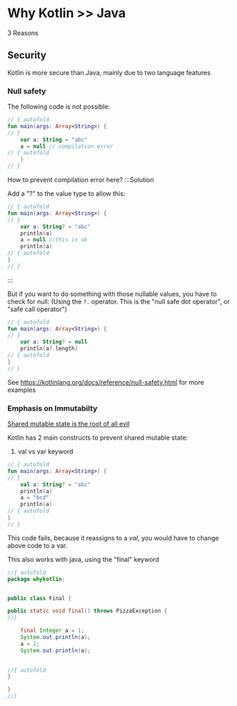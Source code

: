 # Why Kotlin >> Java

3 Reasons

## Security

Kotlin is more secure than Java, mainly due to two language features

### Null safety


The following code is not possible:

```kotlin runnable
// { autofold
fun main(args: Array<String>) {
// }
    var a: String = "abc"
    a = null // compilation error
// { autofold
    }
// }
```

How to prevent compilation error here?
:::Solution


Add a "?" to the value type to allow this:
```kotlin runnable
// { autofold
fun main(args: Array<String>) {
// }
    var a: String? = "abc"
    println(a)
    a = null //this is ok
    println(a)
// { autofold
}
// }
```

:::




But if you want to do something with those nullable values, you have to check for null:
(Using the `?.` operator. This is the "null safe dot operator", or "safe call operator")

```kotlin runnable
// { autofold
fun main(args: Array<String>) {
// }
    var a: String? = null
    println(a?.length)
// { autofold
}
// }
```
See https://kotlinlang.org/docs/reference/null-safety.html for more examples

### Emphasis on Immutabilty

[Shared mutable state is the root of all evil](https://henrikeichenhardt.blogspot.com/2013/06/why-shared-mutable-state-is-root-of-all.html)

Kotlin has 2 main constructs to prevent shared mutable state:

1. val vs var keyword

```kotlin runnable
// { autofold
fun main(args: Array<String>) {
// }
    val a: String? = "abc"
    println(a)
    a = "bcd"
    println(a)
// { autofold
}
// }
```
This code fails, because it reassigns to a *val*, you would have to change above code to a var.

This also works with java, using the "final" keyword

```java runnable
//{ autofold
package whykotlin;


public class Final {

public static void final() throws PizzaException {
//}

    final Integer a = 1;
    System.out.println(a);
    a = 2;
    System.out.println(a);
    

//{ autofold
}

}
//}
```
